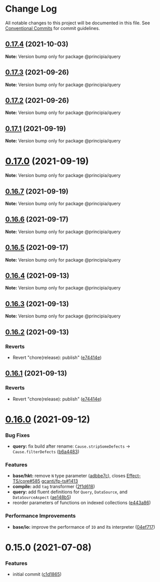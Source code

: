 # Change Log

All notable changes to this project will be documented in this file.
See [Conventional Commits](https://conventionalcommits.org) for commit guidelines.

## [0.17.4](https://github.com/0x706b/principia.ts/compare/@principia/query@0.17.3...@principia/query@0.17.4) (2021-10-03)

**Note:** Version bump only for package @principia/query





## [0.17.3](https://github.com/0x706b/principia.ts/compare/@principia/query@0.17.2...@principia/query@0.17.3) (2021-09-26)

**Note:** Version bump only for package @principia/query





## [0.17.2](https://github.com/0x706b/principia.ts/compare/@principia/query@0.17.1...@principia/query@0.17.2) (2021-09-26)

**Note:** Version bump only for package @principia/query





## [0.17.1](https://github.com/0x706b/principia.ts/compare/@principia/query@0.17.0...@principia/query@0.17.1) (2021-09-19)

**Note:** Version bump only for package @principia/query





# [0.17.0](https://github.com/0x706b/principia.ts/compare/@principia/query@0.16.7...@principia/query@0.17.0) (2021-09-19)

**Note:** Version bump only for package @principia/query





## [0.16.7](https://github.com/0x706b/principia.ts/compare/@principia/query@0.16.6...@principia/query@0.16.7) (2021-09-19)

**Note:** Version bump only for package @principia/query





## [0.16.6](https://github.com/0x706b/principia.ts/compare/@principia/query@0.16.5...@principia/query@0.16.6) (2021-09-17)

**Note:** Version bump only for package @principia/query





## [0.16.5](https://github.com/0x706b/principia.ts/compare/@principia/query@0.16.4...@principia/query@0.16.5) (2021-09-17)

**Note:** Version bump only for package @principia/query





## [0.16.4](https://github.com/0x706b/principia.ts/compare/@principia/query@0.16.3...@principia/query@0.16.4) (2021-09-13)

**Note:** Version bump only for package @principia/query





## [0.16.3](https://github.com/0x706b/principia.ts/compare/@principia/query@0.16.2...@principia/query@0.16.3) (2021-09-13)

**Note:** Version bump only for package @principia/query





## [0.16.2](https://github.com/0x706b/principia.ts/compare/@principia/query@0.16.1...@principia/query@0.16.2) (2021-09-13)


### Reverts

* Revert "chore(release): publish" ([e74414e](https://github.com/0x706b/principia.ts/commit/e74414effa51392092770ecd542b55608dbb1201))





## [0.16.1](https://github.com/0x706b/principia.ts/compare/@principia/query@0.16.1...@principia/query@0.16.1) (2021-09-13)


### Reverts

* Revert "chore(release): publish" ([e74414e](https://github.com/0x706b/principia.ts/commit/e74414effa51392092770ecd542b55608dbb1201))





# [0.16.0](https://github.com/0x706b/principia.ts/compare/@principia/query@0.15.0...@principia/query@0.16.0) (2021-09-12)


### Bug Fixes

* **query:** fix build after rename: `Cause.stripSomeDefects` -> `Cause.filterDefects` ([b6a4483](https://github.com/0x706b/principia.ts/commit/b6a44839ad10cf16ece8e8d5ec863be83616cfae))


### Features

* **base/hkt:** remove `N` type parameter ([adbbe7c](https://github.com/0x706b/principia.ts/commit/adbbe7cb709177b6b3cbd9cb6050fc76e719d7a1)), closes [Effect-TS/core#585](https://github.com/Effect-TS/core/issues/585) [gcanti/fp-ts#1413](https://github.com/gcanti/fp-ts/issues/1413)
* **compile:** add `tag` transformer ([2f1d618](https://github.com/0x706b/principia.ts/commit/2f1d6186a69804b169d7dc2eb96346d612fd3582))
* **query:** add fluent definitions for `Query`, `DataSource`, and `DataSourceAspect` ([ae148b5](https://github.com/0x706b/principia.ts/commit/ae148b56894ec676210078b7d2b08e02e57350f0))
* reorder parameters of functions on indexed collections ([e443a86](https://github.com/0x706b/principia.ts/commit/e443a86d4f91c80a2919070f23cc28755af561d0))


### Performance Improvements

* **base/io:** improve the performance of `IO` and its interpreter ([04ef717](https://github.com/0x706b/principia.ts/commit/04ef717d293ba83cce4d49c21e6abd0848a81c75))





# 0.15.0 (2021-07-08)


### Features

* initial commit ([c1d1865](https://github.com/0x706b/principia.ts/commit/c1d1865d93b8c7762c4cdfa912360f467c0bae02))

